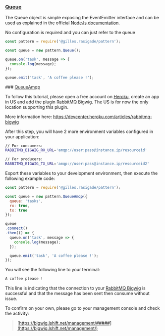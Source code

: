 ### [Queue](./Queue.html)

The Queue object is simple exposing the EventEmitter interface and can be used as explained in the official [NodeJs documentation](https://nodejs.org/api/events.html).

No configuration is required and you can just refer to the queue

```js
const pattern = require('@gilles.rasigade/pattern');

const queue = new pattern.Queue();

queue.on('task', message => {
  console.log(message);
});

queue.emit('task', 'A coffee please !');

```

### [QueueAmqp](./QueueAmqp.html)

To follow this tutorial, please open a free account on [Heroku](https://www.heroku.com/), create an app in US and add the plugin [RabbitMQ Bigwig](https://elements.heroku.com/addons/rabbitmq-bigwig). The US is for now the only location supporting this plugin.

More information here: https://devcenter.heroku.com/articles/rabbitmq-bigwig

After this step, you will have 2 more environment variables configured in your application:

```bash
// For consumers:
RABBITMQ_BIGWIG_RX_URL='amqp://user:pass@instance.ip/resourceid'

// For producers:
RABBITMQ_BIGWIG_TX_URL='amqp://user:pass@instance.ip/resourceid2'
```

Export these variables to your development environment, then execute the following example code:

```js
const pattern = require('@gilles.rasigade/pattern');

const queue = new pattern.QueueAmqp({
  queue: 'tasks',
  rx: true,
  tx: true
});

queue
.connect()
.then(() => {
  queue.on('task', message => {
    console.log(message);
  });

  queue.emit('task', 'A coffee please !');
});
```

You will see the following line to your terminal:

```bash
A coffee please !
```

This line is indicating that the connection to your [RabbitMQ Bigwig](https://elements.heroku.com/addons/rabbitmq-bigwig) is successful and that the message has been sent then consume without issue.

To confirm on your own, please go to your management console and check the activity:

> [https://bigwig.lshift.net/management/#####](https://bigwig.lshift.net/management/)
